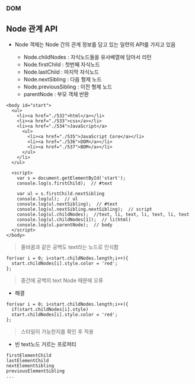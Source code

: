 ### DOM
## Node 관계 API
- Node 객체는 Node 간의 관계 정보를 담고 있는 일련의 API를 가지고 있음

  - Node.childNodes : 자식노드들을 유사배열에 담아서 리턴
  - Node.firstChild : 첫번째 자식노드
  - Node.lastChild : 마지막 자식노드
  - Node.nextSibling : 다음 형제 노드
  - Node.previousSibling : 이전 형제 노드
  - parentNode : 부모 객체 반환
  
```
<body id="start">
  <ul>
    <li><a href="./532">html</a></li> 
    <li><a href="./533">css</a></li>
    <li><a href="./534">JavaScript</a>
      <ul>
        <li><a href="./535">JavaScript Core</a></li>
        <li><a href="./536">DOM</a></li>
        <li><a href="./537">BOM</a></li>
      </ul>
    </li>
  </ul>

  <script>
    var s = document.getElementById('start');
    console.log(s.firstChild);  // #text

    var ul = s.firstChild.nextSibling
    console.log(ul);  // ul
    console.log(ul.nextSibling);  // #text
    console.log(ul.nextSibling.nextSibling);  // script
    console.log(ul.childNodes);  //text, li, text, li, text, li, text
    console.log(ul.childNodes[1]);  // li(html)
    console.log(ul.parentNode);  // body
  </script>
</body>
```
> 줄바꿈과 같은 공백도 text라는 노드로 인식함
```
for(var i = 0; i<start.childNodes.length;i++){
  start.childNodes[i].style.color = 'red';
};
```
> 중간에 공백의 text Node 때문에 오류

- 해결
```
for(var i = 0; i<start.childNodes.length;i++){
  if(start.childNodes[i].style)
  start.childNodes[i].style.color = 'red';
};
```
> 스타일이 가능한지를 확인 후 적용

- 빈 text노드 거르는 프로퍼티
```
firstElementChild
lastElementChild
nextElementSibling
previousElementSibling
...
```
